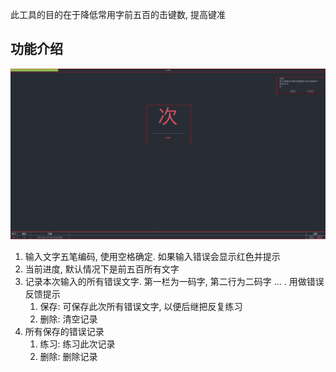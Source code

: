 此工具的目的在于降低常用字前五百的击键数, 提高键准

## 功能介绍

![](https://github.com/KR673/wsHone/blob/master/static/image/screenshot.png)

1. 输入文字五笔编码, 使用空格确定. 如果输入错误会显示红色并提示
2. 当前进度, 默认情况下是前五百所有文字
3. 记录本次输入的所有错误文字. 第一栏为一码字, 第二行为二码字 ... . 用做错误反馈提示
   1. 保存: 可保存此次所有错误文字, 以便后继把反复练习
   2. 删除: 清空记录
4. 所有保存的错误记录
   1. 练习: 练习此次记录
   2. 删除: 删除记录

